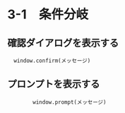 # 3-1　条件分岐

## 確認ダイアログを表示する
      window.confirm(メッセージ)

## プロンプトを表示する
            window.prompt(メッセージ)
